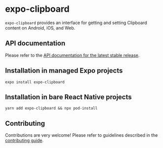 # expo-clipboard

`expo-clipboard` provides an interface for getting and setting Clipboard content on Android, iOS, and Web.

## API documentation

Please refer to the [API documentation for the latest stable release](https://docs.expo.io/versions/latest/sdk/clipboard/).

## Installation in managed Expo projects

`expo install expo-clipboard`

## Installation in bare React Native projects

`yarn add expo-clipboard && npx pod-install`

## Contributing

Contributions are very welcome! Please refer to guidelines described in the [contributing guide](https://github.com/expo/expo#contributing).
